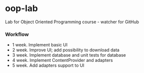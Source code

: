 # oop-lab
Lab for Object Oriented Programming course - watcher for GitHub


### Workflow 

- 1 week. Implement basic UI
- 2 week. Improve UI; add possibility to download data
- 3 week. Implement database and unit tests for database
- 4 week. Implement ContentProvider and adapters
- 5 week. Add adapters support to UI 
